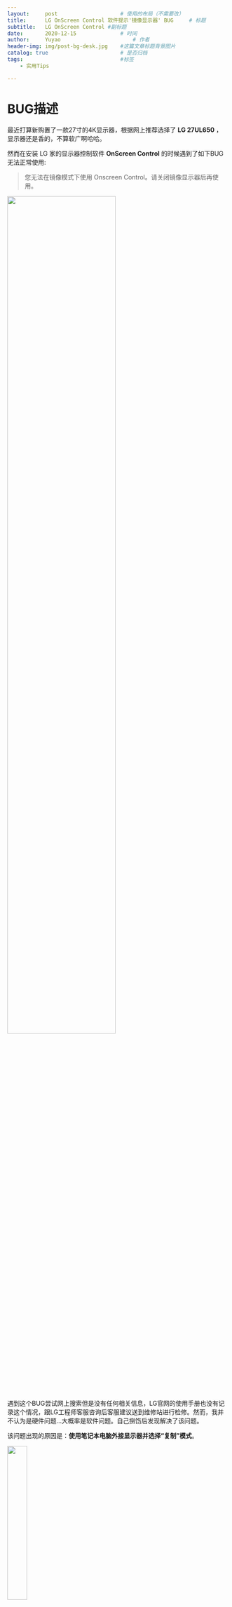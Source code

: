 ```yaml
---
layout:     post   				    # 使用的布局（不需要改）
title:      LG OnScreen Control 软件提示'镜像显示器' BUG 	# 标题 
subtitle:   LG OnScreen Control #副标题
date:       2020-12-15				# 时间
author:     Yuyao 						# 作者
header-img: img/post-bg-desk.jpg 	#这篇文章标题背景图片
catalog: true 						# 是否归档
tags:								#标签
    - 实用Tips

---
```


# BUG描述
最近打算新购置了一款27寸的4K显示器，根据网上推荐选择了 **LG 27UL650** ，显示器还是香的，不算软广啊哈哈。

然而在安装 LG 家的显示器控制软件 **OnScreen Control** 的时候遇到了如下BUG无法正常使用: 

> 您无法在镜像模式下使用 Onscreen Control。请关闭镜像显示器后再使用。

<img src="https://img-blog.csdnimg.cn/20201215180326189.png" width="70%"/>

遇到这个BUG尝试网上搜索但是没有任何相关信息，LG官网的使用手册也没有记录这个情况，跟LG工程师客服咨询后客服建议送到维修站进行检修。然而，我并不认为是硬件问题...大概率是软件问题。自己捯饬后发现解决了该问题。

该问题出现的原因是：**使用笔记本电脑外接显示器并选择“复制”模式**。

<img src="https://img-blog.csdnimg.cn/20201215180349660.png" width="30%"/>

在这个模式下，无法使用 **OnScreen Control** 软件。

# 解决方案
将投影模式切换为 **"仅第二屏幕"**，切换后笔记本显示屏将息屏，只有外接显示屏显示，在该投影模式下 **OnScreen Control** 可以正常使用。

吐槽一下，现在的LG工程师客服的业务水平有待提高啊，感觉笔记本外接显示屏是很正常的情况下，按理说应该遇到很多这种情况的咨询。LG工程师客服直接建议带去维修站...简单粗暴。

同时，**OnScreen Control** 这个软件也该更新一下吧，笔记本外接显示屏在默认投影模式下竟然无法使用，也没有提供足够的咨询信息。

不过无所谓~显示器还是香的，基本的设置可以直接按屏幕按键，不通过软件也可以。
